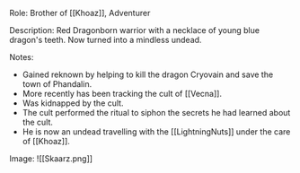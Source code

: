 Role: Brother of [[Khoaz]], Adventurer

Description: Red Dragonborn warrior with a necklace of young blue dragon's teeth. Now turned into a mindless undead.

Notes: 
- Gained reknown by helping to kill the dragon Cryovain and save the town of Phandalin.
- More recently has been tracking the cult of [[Vecna]].
- Was kidnapped by the cult.
- The cult performed the ritual to siphon the secrets he had learned about the cult.
- He is now an undead travelling with the [[LightningNuts]] under the care of [[Khoaz]].

Image: 
![[Skaarz.png]]